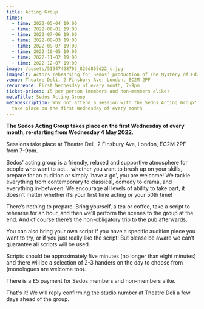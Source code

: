 ```yaml
---
title: Acting Group
times:
  - time: 2022-05-04 19:00
  - time: 2022-06-01 19:00
  - time: 2022-07-06 19:00
  - time: 2022-08-03 19:00
  - time: 2022-09-07 19:00
  - time: 2022-10-05 19:00
  - time: 2022-11-02 19:00
  - time: 2022-12-07 19:00
image: /assets/51947468703_826d865d22_c.jpg
imageAlt: Actors rehearsing for Sedos’ production of The Mystery of Edwin Drood
venue: Theatre Deli, 2 Finsbury Ave, London, EC2M 2PF
recurrence: First Wednesday of every month, 7-9pm
ticket-prices: £5 per person (members and non-members alike)
metaTitle: Sedos Acting Group
metaDescription: Why not attend a session with the Sedos Acting Group? Sessions
  take place on the first Wednesday of every month
---
```

**The Sedos Acting Group takes place on the first Wednesday of every month, re-starting from Wednesday 4 May 2022.** 

Sessions take place at Theatre Deli, 2 Finsbury Ave, London, EC2M 2PF from 7-9pm.

Sedos’ acting group is a friendly, relaxed and supportive atmosphere for people who want to act... whether you want to brush up on your skills, prepare for an audition or simply 'have a go', you are welcome! We tackle everything from contemporary to classical, comedy to drama, and everything in-between. We encourage all levels of ability to take part, it doesn’t matter whether it’s your first time acting or your 50th time! 

There’s nothing to prepare. Bring yourself, a tea or coffee, take a script to rehearse for an hour, and then we’ll perform the scenes to the group at the end. And of course there’s the non-obligatory trip to the pub afterwards. 

You can also bring your own script if you have a specific audition piece you want to try, or if you just really like the script! But please be aware we can’t guarantee all scripts will be used. 

Scripts should be approximately five minutes (no longer than eight minutes) and there will be a selection of 2-3 handers on the day to choose from (monologues are welcome too).

There is a £5 payment for Sedos members and non-members alike. 

That's it! We will reply confirming the studio number at Theatre Deli a few days ahead of the group.